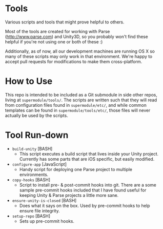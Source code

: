 Tools
=====

Various scripts and tools that might prove helpful to others.

Most of the tools are created for working with Parse (http://www.parse.com)
and Unity3D, so you probably won't find these helpful if you're not using
one or both of these :)

Additionally, as of now, all our development machines are running OS X so
many of these scripts may only work in that environment. We're happy to accept
pull requests for modifications to make them cross-platform.

How to Use
==========

This repo is intended to be included as a Git submodule in side other repos,
living at `supermodule/tools/`. The scripts are written such that they will
read from configuration files found in `supermodule/etc/`, and while common
templates can be found in `supermodule/tools/etc/`, those files will never
actually be used by the scripts.

Tool Run-down
=============
* `build-unity` [BASH]
  * This script executes a build script that lives inside your Unity project. Currently has some parts that are iOS specific, but easily modified.
* `configure-app` [JavaScript]
  * Handy script for deploying one Parse project to multiple environments.
* `copy-hooks` [BASH]
  * Script to install pre- & post-commit hooks into git. There are a some sample pre-commit hooks included that I have found useful for keeping Unity & Parse projects a little more sane.
* `ensure-unity-is-closed` [BASH]
  * Does what it says on the box. Used by pre-commit hooks to help ensure file integrity.
* `setup-repo` [BASH]
  * Sets up pre-commit hooks.
